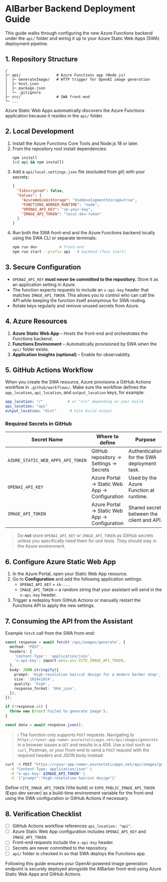 # AIBarber Backend Deployment Guide

This guide walks through configuring the new Azure Functions backend under the `api/` folder and wiring it up to your Azure Static Web Apps (SWA) deployment pipeline.

## 1. Repository Structure

```
/
├─ api/                # Azure Functions app (Node.js)
│  ├─ GenerateImage/   # HTTP trigger for OpenAI image generation
│  ├─ host.json
│  ├─ package.json
│  └─ .gitignore
├─ src/                # SWA front-end
└─ ...
```

Azure Static Web Apps automatically discovers the Azure Functions application because it resides in the `api/` folder.

## 2. Local Development

1. Install the Azure Functions Core Tools and Node.js 18 or later.
2. From the repository root install dependencies:
   ```bash
   npm install
   (cd api && npm install)
   ```
3. Add a `api/local.settings.json` file (excluded from git) with your secrets:
   ```json
   {
     "IsEncrypted": false,
     "Values": {
       "AzureWebJobsStorage": "UseDevelopmentStorage=true",
       "FUNCTIONS_WORKER_RUNTIME": "node",
       "OPENAI_API_KEY": "sk-your-key",
       "IMAGE_API_TOKEN": "local-dev-token"
     }
   }
   ```
4. Run both the SWA front-end and the Azure Functions backend locally using the SWA CLI or separate terminals:
   ```bash
   npm run dev          # front-end
   npm run start --prefix api   # backend (func start)
   ```

## 3. Secure Configuration

- `OPENAI_API_KEY` **must never be committed to the repository.** Store it as an application setting in Azure.
- The function expects requests to include an `x-api-key` header that matches `IMAGE_API_TOKEN`. This allows you to control who can call the API while keeping the function itself anonymous for SWA routing.
- Rotate keys regularly and remove unused secrets from Azure.

## 4. Azure Resources

1. **Azure Static Web App** – Hosts the front-end and orchestrates the Functions backend.
2. **Functions Environment** – Automatically provisioned by SWA when the `api/` folder exists.
3. **Application Insights (optional)** – Enable for observability.

## 5. GitHub Actions Workflow

When you create the SWA resource, Azure provisions a GitHub Actions workflow in `.github/workflows/`. Make sure the workflow defines the `app_location`, `api_location`, and `output_location` keys, for example:

```yaml
app_location: "/"           # or "src" depending on your build
api_location: "api"
output_location: "dist"      # Vite build output
```

### Required Secrets in GitHub

| Secret Name                   | Where to define                          | Purpose                                     |
| ----------------------------- | ---------------------------------------- | ------------------------------------------- |
| `AZURE_STATIC_WEB_APPS_API_TOKEN` | GitHub repository → Settings → Secrets    | Authentication for the SWA deployment task. |
| `OPENAI_API_KEY`              | Azure Portal → Static Web App → Configuration | Used by the Azure Function at runtime.      |
| `IMAGE_API_TOKEN`             | Azure Portal → Static Web App → Configuration | Shared secret between the client and API.   |

> Do **not** store `OPENAI_API_KEY` or `IMAGE_API_TOKEN` as GitHub secrets unless you specifically need them for unit tests. They should stay in the Azure environment.

## 6. Configure Azure Static Web App

1. In the Azure Portal, open your Static Web App resource.
2. Go to **Configuration** and add the following application settings:
   - `OPENAI_API_KEY` = `sk-...`
   - `IMAGE_API_TOKEN` = a random string that your assistant will send in the `x-api-key` header.
3. Trigger a redeploy from GitHub Actions or manually restart the Functions API to apply the new settings.

## 7. Consuming the API from the Assistant

Example `fetch` call from the SWA front-end:

```ts
const response = await fetch('/api/images/generate', {
  method: 'POST',
  headers: {
    'Content-Type': 'application/json',
    'x-api-key': import.meta.env.VITE_IMAGE_API_TOKEN,
  },
  body: JSON.stringify({
    prompt: 'High-resolution haircut design for a modern barber shop',
    size: '1024x1024',
    quality: 'high',
    response_format: 'b64_json',
  }),
});

if (!response.ok) {
  throw new Error('Failed to generate image');
}

const data = await response.json();
```

> ℹ️ The function only supports `POST` requests. Navigating to
> `https://<your-app-name>.azurestaticapps.net/api/images/generate` in a
> browser issues a `GET` and results in a 404. Use a tool such as
> `curl`, Postman, or your front-end to send a `POST` request with the
> required headers and JSON body instead:

```bash
curl -X POST "https://<your-app-name>.azurestaticapps.net/api/images/generate" \
  -H "Content-Type: application/json" \
  -H "x-api-key: $IMAGE_API_TOKEN" \
  -d '{"prompt":"High-resolution haircut design"}'
```

Define `VITE_IMAGE_API_TOKEN` (Vite build) or `EXPO_PUBLIC_IMAGE_API_TOKEN` (Expo dev server) as a build-time environment variable for the front-end using the SWA configuration or GitHub Actions if necessary.

## 8. Verification Checklist

- [ ] GitHub Actions workflow references `api_location: "api"`.
- [ ] Azure Static Web App configuration includes `OPENAI_API_KEY` and `IMAGE_API_TOKEN`.
- [ ] Front-end requests include the `x-api-key` header.
- [ ] Secrets are never committed to the repository.
- [ ] `api/` folder is checked in so that SWA deploys the Functions app.

Following this guide ensures your OpenAI-powered image generation endpoint is securely deployed alongside the AIBarber front-end using Azure Static Web Apps and GitHub Actions.
